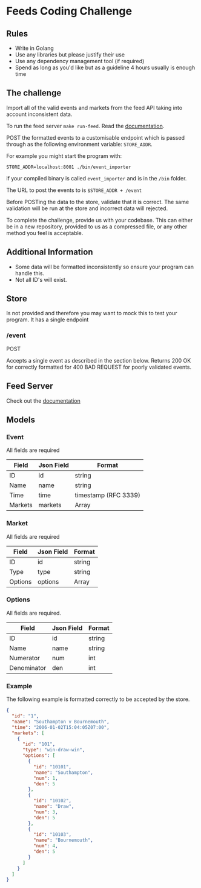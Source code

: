# Feeds Coding Challenge

## Rules

* Write in Golang
* Use any libraries but please justify their use
* Use any dependency management tool (if required)
* Spend as long as you'd like but as a guideline 4 hours usually is enough time

## The challenge

Import all of the valid events and markets from the feed API taking into account
inconsistent data.

To run the feed server `make run-feed`. Read the [documentation](feed/README.md).

POST the formatted events to a customisable endpoint which is passed through as
the following environment variable: `STORE_ADDR`.

For example you might start the program with:
```
STORE_ADDR=localhost:8001 ./bin/event_importer
```

if your compiled binary is called `event_importer` and is in the `/bin` folder.

The URL to post the events to is `$STORE_ADDR + /event`

Before POSTing the data to the store, validate that it is correct. The same
validation will be run at the store and incorrect data will rejected.

To complete the challenge, provide us with your codebase. This can either be in a new repository, provided to us as a compressed file, or any other method you feel is acceptable.

## Additional Information

* Some data will be formatted inconsistently so ensure your program can handle this.
 * Not all ID's will exist.

## Store

Is not provided and therefore you may want to mock this to test your program. It
has a single endpoint

### /event

POST

Accepts a single event as described in the section below. Returns 200 OK for
correctly formatted for 400 BAD REQUEST for poorly validated events.

## Feed Server

Check out the [documentation](feed/README.md)

## Models

### Event

All fields are required

| Field | Json Field | Format               |
| ----- | ---------- | -------------------- |
| ID    | id         | string               |
| Name  | name       | string               |
| Time  | time       | timestamp (RFC 3339) |
| Markets | markets | Array |

### Market

All fields are required

| Field | Json Field | Format               |
| ----- | ---------- | -------------------- |
| ID    | id         | string               |
| Type  | type       | string               |
| Options | options | Array |

### Options

All fields are required.

| Field | Json Field | Format               |
| ----- | ---------- | -------------------- |
| ID    | id         | string               |
| Name  | name       | string               |
| Numerator | num | int |
| Denominator | den | int |

### Example
The following example is formatted correctly to be accepted by the store.
```json
{
  "id": "1",
  "name": "Southampton v Bournemouth",
  "time": "2006-01-02T15:04:05Z07:00",
  "markets": [
    {
      "id": "101",
      "type": "win-draw-win",
      "options": [
        {
          "id": "10101",
          "name": "Southampton",
          "num": 1,
          "den": 5
        },
        {
          "id": "10102",
          "name": "Draw",
          "num": 3,
          "den": 5
        },
        {
          "id": "10103",
          "name": "Bournemouth",
          "num": 4,
          "den": 5
        }
      ]
    }
  ]
}
```
